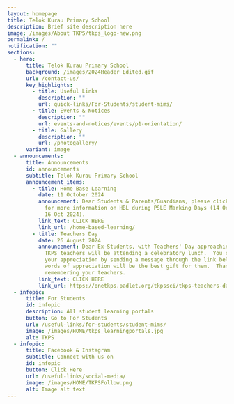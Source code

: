 ```yaml
---
layout: homepage
title: Telok Kurau Primary School
description: Brief site description here
image: /images/About TKPS/tkps_logo-new.png
permalink: /
notification: ""
sections:
  - hero:
      title: Telok Kurau Primary School
      background: /images/2024Header_Edited.gif
      url: /contact-us/
      key_highlights:
        - title: Useful Links
          description: ""
          url: quick-links/For-Students/student-mims/
        - title: Events & Notices
          description: ""
          url: events-and-notices/events/p1-orientation/
        - title: Gallery
          description: ""
          url: /photogallery/
      variant: image
  - announcements:
      title: Announcements
      id: announcements
      subtitle: Telok Kurau Primary School
      announcement_items:
        - title: Home Base Learning
          date: 11 October 2024
          announcement: Dear Students & Parents/Guardians, please click on the link below
            for more information on HBL during PSLE Marking Days (14 Oct 2024 to
            16 Oct 2024).
          link_text: CLICK HERE
          link_url: /home-based-learning/
        - title: Teachers Day
          date: 26 August 2024
          announcement: Dear Ex-Students, with Teachers' Day approaching, please note that
            TKPS teachers will be attending a celebratory lunch.  You can show
            your appreciation by sending a message through the link below. Your
            words of appreciation will be the best gift for them.  Thank you for
            remembering your teachers.
          link_text: CLICK HERE
          link_url: https://onetkps.padlet.org/tkpssci/tkps-teachers-day-2024-n4cuv2o9y3msd2xu
  - infopic:
      title: For Students
      id: infopic
      description: All student learning portals
      button: Go to For Students
      url: /useful-links/for-students/student-mims/
      image: /images/HOME/tkps_learningportals.jpg
      alt: TKPS
  - infopic:
      title: Facebook & Instagram
      subtitle: Connect with us on
      id: infopic
      button: Click Here
      url: /useful-links/social-media/
      image: /images/HOME/TKPSFollow.png
      alt: Image alt text
---
```

